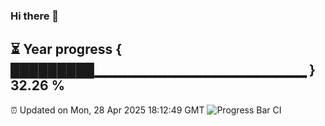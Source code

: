 ### Hi there 👋
⏳ Year progress { █████████▁▁▁▁▁▁▁▁▁▁▁▁▁▁▁▁▁▁▁▁▁ } 32.26 %
---
⏰ Updated on Mon, 28 Apr 2025 18:12:49 GMT
![Progress Bar CI](https://github.com/Moyi321/Moyi321/workflows/Progress%20Bar%20CI/badge.svg)
